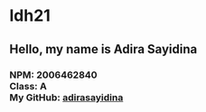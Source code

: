 # ldh21
<h2>Hello, my name is Adira Sayidina</h2>
<h3>NPM: 2006462840 <br> Class: A <br> My GitHub: <a href="https://github.com/adirasayidina">adirasayidina</a> </h3>
